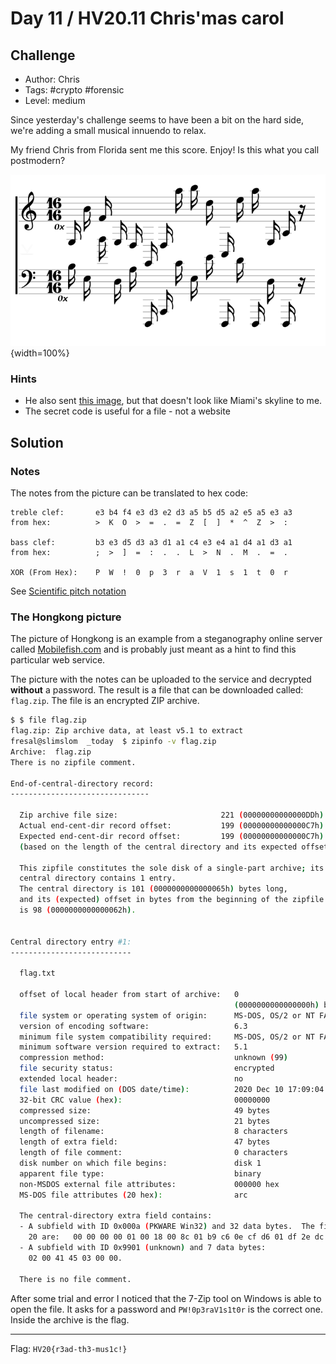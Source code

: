 # Day 11 / HV20.11 Chris'mas carol



## Challenge

<!-- ...10....:...20....:...30....:...40....:...50....:...60....:...70....:. -->
* Author: Chris
* Tags:   #crypto #forensic
* Level:  medium

Since yesterday's challenge seems to have been a bit on the hard side, we're
adding a small musical innuendo to relax.

My friend Chris from Florida sent me this score. Enjoy! Is this what you call
postmodern?

![](noten.png){width=100%}


### Hints

* He also sent [this image](hongkong.png), but that doesn't look like Miami's
  skyline to me.
* The secret code is useful for a file - not a website



## Solution


### Notes

The notes from the picture can be translated to hex code:

```
treble clef:       e3 b4 f4 e3 d3 e2 d3 a5 b5 d5 a2 e5 a5 e3 a3                    
from hex:          >  K  O  >  =  .  =  Z  [  ]  *  ^  Z  >  :

bass clef:         b3 e3 d5 d3 a3 d1 a1 c4 e3 e4 a1 d4 a1 d3 a1
from hex:          ;  >  ]  =  :  .  .  L  >  N  .  M  .  =  .

XOR (From Hex):    P  W  !  0  p  3  r  a  V  1  s  1  t  0  r
```

See [Scientific pitch notation](https://en.wikipedia.org/wiki/Scientific_pitch_notation)


### The Hongkong picture

The picture of Hongkong is an example from a steganography online server called
[Mobilefish.com](https://www.mobilefish.com/services/steganography/steganography.php)
and is probably just meant as a hint to find this particular web service.

The picture with the notes can be uploaded to the service and decrypted
**without** a password. The result is a file that can be downloaded called:
`flag.zip`. The file is an encrypted ZIP archive.

```sh
$ $ file flag.zip 
flag.zip: Zip archive data, at least v5.1 to extract
fresal@slimslom  _today  $ zipinfo -v flag.zip 
Archive:  flag.zip
There is no zipfile comment.

End-of-central-directory record:
-------------------------------

  Zip archive file size:                       221 (00000000000000DDh)
  Actual end-cent-dir record offset:           199 (00000000000000C7h)
  Expected end-cent-dir record offset:         199 (00000000000000C7h)
  (based on the length of the central directory and its expected offset)

  This zipfile constitutes the sole disk of a single-part archive; its
  central directory contains 1 entry.
  The central directory is 101 (0000000000000065h) bytes long,
  and its (expected) offset in bytes from the beginning of the zipfile
  is 98 (0000000000000062h).


Central directory entry #1:
---------------------------

  flag.txt

  offset of local header from start of archive:   0
                                                  (0000000000000000h) bytes
  file system or operating system of origin:      MS-DOS, OS/2 or NT FAT
  version of encoding software:                   6.3
  minimum file system compatibility required:     MS-DOS, OS/2 or NT FAT
  minimum software version required to extract:   5.1
  compression method:                             unknown (99)
  file security status:                           encrypted
  extended local header:                          no
  file last modified on (DOS date/time):          2020 Dec 10 17:09:04
  32-bit CRC value (hex):                         00000000
  compressed size:                                49 bytes
  uncompressed size:                              21 bytes
  length of filename:                             8 characters
  length of extra field:                          47 bytes
  length of file comment:                         0 characters
  disk number on which file begins:               disk 1
  apparent file type:                             binary
  non-MSDOS external file attributes:             000000 hex
  MS-DOS file attributes (20 hex):                arc 

  The central-directory extra field contains:
  - A subfield with ID 0x000a (PKWARE Win32) and 32 data bytes.  The first
    20 are:   00 00 00 00 01 00 18 00 8c 01 b9 c6 0e cf d6 01 df 2e dc c6.
  - A subfield with ID 0x9901 (unknown) and 7 data bytes:
    02 00 41 45 03 00 00.

  There is no file comment.
```

After some trial and error I noticed that the 7-Zip tool on Windows is able
to open the file. It asks for a password and `PW!0p3raV1s1t0r` is the correct
one. Inside the archive is the flag.

--------------------------------------------------------------------------------

Flag: `HV20{r3ad-th3-mus1c!}`

